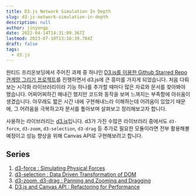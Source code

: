 ```yaml
---
title: D3.js Network Simulation In Depth
slug: d3-js-network-simulation-in-depth
description: null
author: jinyongp
date: 2022-04-14T14:31:09.367Z
lastmod: 2023-07-10T13:16:39.784Z
draft: false
tags:
  - d3.js
---
```


원티드 프리온보딩에서 주어진 과제 중 하나인 [D3.js를 이용한 Github Starred Repo 관계망 그리기 프로젝트](https://github.com/Pre-Onboarding-FE-Team07/wanted-codestates-project-7-7-2)를 진행하면서 d3.js에 큰 흥미를 가지게 되었습니다. 처음 다뤄보는 시각화 라이브러리이라 기능 하나를 추가할 때마다 많은 자료와 문서를 찾아봐야 했습니다. 어찌어찌하긴 해내긴 했지만 코드와 동작을 보며 느껴지는 부족함에 아쉬움이 생겼습니다. 아무래도 짧은 시간 내에 구현해내느라 이해하는데 어려움이 있었기 때문에, 그 어려움을 극복하고자 문서를 톺아보며 살펴보고 정리해보고자 합니다.

사용하는 라이브러리는 [d3.js](https://github.com/d3/d3)입니다. d3가 가진 수많은 라이브러리 중에서도 `d3-force`, `d3-zoom`, `d3-selection`, `d3-drag` 등 추가로 필요한 모듈이라면 전부 활용해볼 예정이고 성능 향상을 위해 Canvas API로 구현해보려고 합니다.

## Series

1. [d3-force : Simulating Physical Forces](/blog/d3/d3-force-simulating-physical-forces)
2. [d3-selection : Data Driven Transformation of DOM](/blog/d3/d3-selection-data-driven-transformation-dom)
3. [d3-zoom, d3-drag : Panning and Zooming and Dragging](/blog/d3/d3-zoom-d3-drag-panning-zooming-dragging)
4. [D3.js and Canvas API : Refactoring for Performance](/blog/d3/d3-js-canvas-api-refactoring-for-performance)
